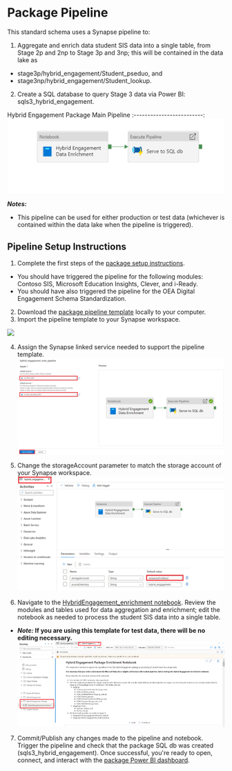 # Package Pipeline

This standard schema uses a Synapse pipeline to:
1. Aggregate and enrich data student SIS data into a single table, from Stage 2p and 2np to Stage 3p and 3np; this will be contained in the data lake as 
 - stage3p/hybrid_engagement/Student_pseduo, and 
 - stage3np/hybrid_engagement/Student_lookup.
2. Create a SQL database to query Stage 3 data via Power BI: sqls3_hybrid_engagement.

Hybrid Engagement Package Main Pipeline
:-------------------------:
![](https://github.com/cstohlmann/oea-hybrid-engagement-package/blob/main/docs/images/pipeline_p1_main_pipeline_overview.png) 

<strong><em>Notes:</strong></em>
 - This pipeline can be used for either production or test data (whichever is contained within the data lake when the pipeline is triggered).
 
## Pipeline Setup Instructions
1. Complete the first steps of the [package setup instructions](https://github.com/cstohlmann/oea-hybrid-engagement-package#package-setup-instructions). 
 - You should have triggered the pipeline for the following modules: Contoso SIS, Microsoft Education Insights, Clever, and i-Ready. 
 - You should have also triggered the pipeline for the OEA Digital Engagement Schema Standardization.
2. Download the [package pipeline template](https://github.com/cstohlmann/oea-hybrid-engagement-package/blob/main/pipeline/hybrid_engagement_main_pipeline.zip) locally to your computer.
3. Import the pipeline template to your Synapse workspace. 
<img src="https://github.com/microsoft/OpenEduAnalytics/blob/main/schemas/schema_catalog/Digital_Engagement_Schema/docs/images/pipeline_instructions/step1_import_pipeline_template.png" width="600">

4. Assign the Synapse linked service needed to support the pipeline template.
![](https://github.com/cstohlmann/oea-hybrid-engagement-package/blob/main/docs/images/pipeline_p2_set_linked_services.png)

5. Change the storageAccount parameter to match the storage account of your Synapse workspace.
![](https://github.com/cstohlmann/oea-hybrid-engagement-package/blob/main/docs/images/pipeline_p4_change_storageAccount.png)

6. Navigate to the [HybridEngagement_enrichment notebook](https://github.com/cstohlmann/oea-hybrid-engagement-package/blob/main/notebook/HybridEngagement_enrichment.ipynb). Review the modules and tables used for data aggregation and enrichment; edit the notebook as needed to process the student SIS data into a single table. 
 - <strong><em>Note:</em> If you are using this template for test data, there will be no editing necessary. </strong>
![](https://github.com/cstohlmann/oea-hybrid-engagement-package/blob/main/docs/images/pipeline_p3_edit_notebook_as_needed.png)

7. Commit/Publish any changes made to the pipeline and notebook. Trigger the pipeline and check that the package SQL db was created (sqls3_hybrid_engagement). Once successful, you're ready to open, connect, and interact with the [package Power BI dashboard](https://github.com/cstohlmann/oea-hybrid-engagement-package/tree/main/powerbi).
